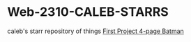 # Web-2310-CALEB-STARRS
caleb's starr repository of things
<a href="index.html" target ="blank">First Project 4-page Batman</a>



